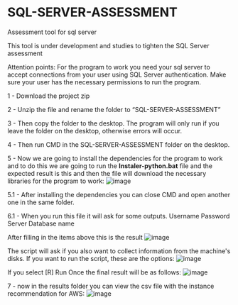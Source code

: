 # SQL-SERVER-ASSESSMENT
Assessment tool for sql server

This tool is under development and studies to tighten the SQL Server assessment

Attention points:
  For the program to work you need your sql server to accept connections from your user using SQL Server authentication.
  Make sure your user has the necessary permissions to run the program.

1 - Download the project zip

2 - Unzip the file and rename the folder to “SQL-SERVER-ASSESSMENT”

3 - Then copy the folder to the desktop. The program will only run if you leave the folder on the desktop, otherwise errors will occur.

4 - Then run CMD in the SQL-SERVER-ASSESSMENT folder on the desktop.

5 - Now we are going to install the dependencies for the program to work and to do this we are going to run the **Instaler-python.bat** file and the expected result is this and then the file will download the necessary libraries for the program to work:
![image](https://github.com/EricFernandes26/SQL-SERVER-ASSESSMENT/assets/83287307/33bbd57e-819e-46c4-b929-e5bb704a5386)

5.1 - After installing the dependencies you can close CMD and open another one in the same folder.

6.1 - When you run this file it will ask for some outputs.
Username
Password
Server
Database name

After filling in the items above this is the result
![image](https://github.com/EricFernandes26/SQL-SERVER-ASSESSMENT/assets/83287307/345e5091-c3e4-4588-8f2a-c322ec92edcf)

The script will ask if you also want to collect information from the machine's disks. If you want to run the script, these are the options:
![image](https://github.com/EricFernandes26/SQL-SERVER-ASSESSMENT/assets/83287307/b1cc6f77-4b25-46ad-b529-e0b1d25737b4)

If you select [R] Run Once the final result will be as follows:
![image](https://github.com/EricFernandes26/SQL-SERVER-ASSESSMENT/assets/83287307/f86db2c3-19e4-4ade-82d8-c1dabb13889f)


7 - now in the results folder you can view the csv file with the instance recommendation for AWS:
![image](https://github.com/EricFernandes26/SQL-SERVER-ASSESSMENT/assets/83287307/b03144c7-1697-4f92-85e3-b55e6ba822df)



